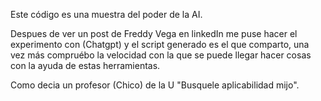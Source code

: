 Este código es una muestra del poder de la AI.

Despues de ver un post de Freddy Vega en linkedIn me puse hacer el experimento con (Chatgpt) y el script generado es el que comparto, 
una vez más compruébo la velocidad con la que se puede llegar hacer cosas con la ayuda de estas herramientas.


Como decia un profesor (Chico) de la U "Busquele aplicabilidad mijo".

